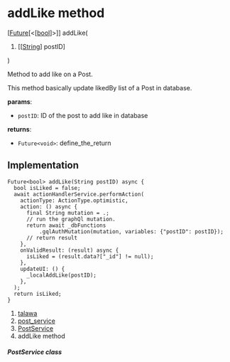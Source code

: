 
<div>

# addLike method

</div>


[[Future](https://api.flutter.dev/flutter/dart-core/Future-class.html)[\<[[bool](https://api.flutter.dev/flutter/dart-core/bool-class.html)]\>]]
addLike(

1.  [[[String](https://api.flutter.dev/flutter/dart-core/String-class.md)]
    postID]

)



Method to add like on a Post.

This method basically update likedBy list of a Post in database.

**params**:

-   `postID`: ID of the post to add like in database

**returns**:

-   `Future<void>`: define_the_return



## Implementation

``` language-dart
Future<bool> addLike(String postID) async {
  bool isLiked = false;
  await actionHandlerService.performAction(
    actionType: ActionType.optimistic,
    action: () async {
      final String mutation = .;
      // run the graphQl mutation.
      return await _dbFunctions
          .gqlAuthMutation(mutation, variables: {"postID": postID});
      // return result
    },
    onValidResult: (result) async {
      isLiked = (result.data?["_id"] != null);
    },
    updateUI: () {
      _localAddLike(postID);
    },
  );
  return isLiked;
}
```







1.  [talawa](../../index.md)
2.  [post_service](../../services_post_service/)
3.  [PostService](../../services_post_service/PostService-class.md)
4.  addLike method

##### PostService class







